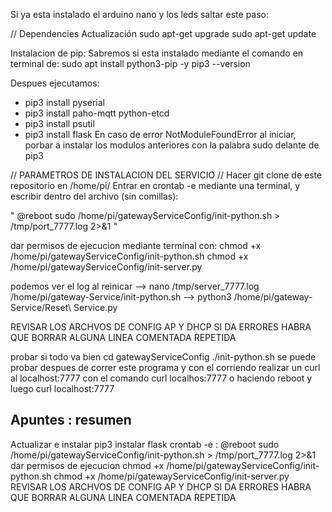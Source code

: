 

Si ya esta instalado el arduino nano y los leds saltar este paso:

// Dependencies Actualización
sudo apt-get upgrade
sudo apt-get update

Instalacion de pip: Sabremos si esta instalado mediante el comando en terminal de: 
sudo apt install python3-pip -y pip3 --version

Despues ejecutamos:
- pip3 install pyserial
- pip3 install paho-mqtt python-etcd 
- pip3 install psutil
- pip3 install flask
En caso de error NotModuleFoundError al iniciar, porbar a instalar los modulos anteriores con la palabra sudo delante de pip3

// PARAMETROS DE INSTALACION DEL SERVICIO //
Hacer git clone de este repositorio en /home/pi/
Entrar en crontab -e mediante una terminal, y escribir dentro del archivo (sin comillas): 

"
@reboot sudo /home/pi/gatewayServiceConfig/init-python.sh > /tmp/port_7777.log 2>&1
"

dar permisos de ejecucion mediante terminal con: 
chmod +x /home/pi/gatewayServiceConfig/init-python.sh
chmod +x /home/pi/gatewayServiceConfig/init-server.py 

podemos ver el log al reinicar --> nano /tmp/server_7777.log /home/pi/gateway-Service/init-python.sh --> python3 /home/pi/gateway-Service/Reset\ Service.py

REVISAR LOS ARCHVOS DE CONFIG AP Y DHCP SI DA ERRORES HABRA QUE BORRAR ALGUNA LINEA COMENTADA REPETIDA

probar si todo va bien cd gatewayServiceConfig ./init-python.sh
se puede probar despues de correr este programa y con el corriendo realizar un curl al localhost:7777 con el comando curl localhos:7777
o haciendo reboot y luego curl localhost:7777

Apuntes : resumen
--------------------------------
Actualizar e instalar pip3 
instalar flask
crontab -e :
@reboot sudo /home/pi/gatewayServiceConfig/init-python.sh > /tmp/port_7777.log 2>&1
dar permisos de ejecucion 
chmod +x /home/pi/gatewayServiceConfig/init-python.sh
chmod +x /home/pi/gatewayServiceConfig/init-server.py 
REVISAR LOS ARCHVOS DE CONFIG AP Y DHCP SI DA ERRORES HABRA QUE BORRAR ALGUNA LINEA COMENTADA REPETIDA
